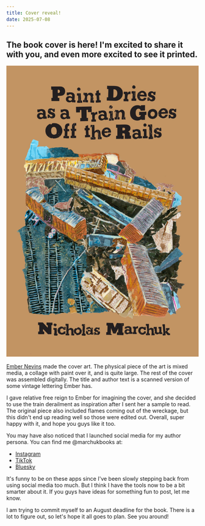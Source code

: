 ```yaml
---
title: Cover reveal!
date: 2025-07-08
---
```


The book cover is here! I'm excited to share it with you, and even more excited to see it printed.
---

![The cover of Paint Dries as a Train Goes Off The Rails. The cover depicts a train derailment and pileup in a mixed media collage.](/assets/cover1.jpg)

<a href="https://www.embernevinsart.com/" class="a inline">Ember Nevins</a> made the cover art. The physical piece of the art is mixed media, a collage with paint over it, and is quite large. The rest of the cover was assembled digitally. The title and author text is a scanned version of some vintage lettering Ember has.

I gave relative free reign to Ember for imagining the cover, and she decided to use the train derailment as inspiration after I sent her a sample to read. The original piece also included flames coming out of the wreckage, but this didn't end up reading well so those were edited out. Overall, super happy with it, and hope you guys like it too.

You may have also noticed that I launched social media for my author persona. You can find me @marchukbooks at:

* <a href="https://www.instagram.com/marchukbooks" class="a inline">Instagram</a>
* <a href="https://tiktok.com/@marchukbooks" class="a inline">TikTok</a>
* <a href="https://bsky.app/profile/marchukbooks.bsky.social" class="a inline">Bluesky</a>

It's funny to be on these apps since I've been slowly stepping back from using social media too much. But I think I have the tools now to be a bit smarter about it. If you guys have ideas for something fun to post, let me know.

I am trying to commit myself to an August deadline for the book. There is a lot to figure out, so let's hope it all goes to plan. See you around!